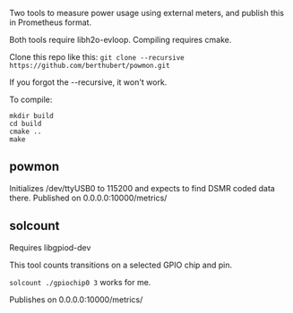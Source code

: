 Two tools to measure power usage using external meters, and publish this in
Prometheus format.

Both tools require libh2o-evloop. Compiling requires cmake.

Clone this repo like this: `git clone --recursive
https://github.com/berthubert/powmon.git` 

If you forgot the --recursive, it won't work.

To compile:

```
mkdir build
cd build
cmake ..
make
```

powmon
------
Initializes /dev/ttyUSB0 to 115200 and expects to find DSMR coded data
there. Published on 0.0.0.0:10000/metrics/

solcount
--------
Requires libgpiod-dev

This tool counts transitions on a selected GPIO chip and pin.

`solcount ./gpiochip0 3` works for me.

Publishes on 0.0.0.0:10000/metrics/

